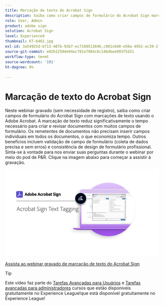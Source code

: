 ```yaml
---
title: Marcação de texto do Acrobat Sign
description: Saiba como criar campos de formulário do Acrobat Sign marcando texto com o Adobe Acrobat
role: User, Admin
product: adobe sign
solution: Acrobat Sign
level: Experienced
thumbnail: KT-6402.jpg
exl-id: 3a54925d-b713-487b-92b7-ec7160513696,c981c640-e50a-4952-ac39-2f90d6d0cf08
source-git-commit: e02b1250de94ec781e7984c6c146dbae993f5d31
workflow-type: tm+mt
source-wordcount: '191'
ht-degree: 0%

---
```


# Marcação de texto do Acrobat Sign

Neste webinar gravado (sem necessidade de registro), saiba como criar campos de formulário do Acrobat Sign com marcações de texto usando o Adobe Acrobat. A marcação de texto reduz significativamente o tempo necessário para criar e revisar documentos com muitos campos de formulário. Os remetentes de documentos não precisam inserir campos individuais em todos os documentos, o que economiza tempo. Outros benefícios incluem validação de campo de formulário (coleta de dados precisa e sem erros) e consistência de design de formulário profissional. Sinta-se à vontade para nos enviar suas perguntas durante o webinar por meio do pod de P&amp;R. Clique na imagem abaixo para começar a assistir à gravação.

[![Assista à sessão](../assets/Text-Tagging.png)](https://event.on24.com/wcc/r/2338276/415BE4603F60A61A546C0A91528B444F)

[Assista ao webinar gravado de marcação de texto do Acrobat Sign](https://event.on24.com/wcc/r/2338276/415BE4603F60A61A546C0A91528B444F)

>[!TIP]
>
>Este vídeo faz parte do [Tarefas Avançadas para Usuários](https://experienceleague.adobe.com/?recommended=Sign-U-1-2020.3) e [Tarefas avançadas para administradores](https://experienceleague.adobe.com/?recommended=Sign-A-1-2020.1) cursos que estão disponíveis gratuitamente no Experience League!que está disponível gratuitamente no Experience League!

